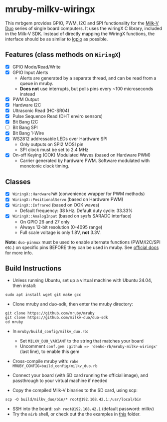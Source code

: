 # mruby-milkv-wiringx

This mrbgem provides GPIO, PWM, I2C and SPI functionality for the [Milk-V Duo](https://milkv.io/duo) series of single board computers. It uses the wiringX C library, included in the Milk-V SDK. Instead of directly mapping the WiringX functions, the interface should be as similar to [lgpio](https://github.com/denko-rb/lgpio) as possible.

## Features (class methods on `WiringX`)

- [x] GPIO Mode/Read/Write
- [x] GPIO Input Alerts
  - Alerts are generated by a separate thread, and can be read from a queue in mruby.
  - **Does not** use interrupts, but polls pins every ~100 microseconds instead
- [x] PWM Output
- [x] Hardware I2C
- [x] Ultrasonic Read (HC-SR04)
- [x] Pulse Sequence Read (DHT enviro sensors)
- [x] Bit Bang I2C
- [ ] Bit Bang SPI
- [x] Bit Bang 1-Wire
- [x] WS2812 addressable LEDs over Hardware SPI
  - Only outputs on SPI2 MOSI pin
  - SPI clock must be set to 2.4 MHz
- [x] On-off Keying (OOK) Modulated Waves (based on Hardware PWM)
  - Carrier generated by hardware PWM. Software modulated with monotonic clock timing.

## Classes
- [x] `WiringX::HardwarePWM` (convenience wrapper for PWM methods)
- [x] `WiringX::PositionalServo` (based on Hardware PWM)
- [x] `WiringX::Infrared` (based on OOK waves)
  - Default frequency: 38 kHz. Default duty cycle: 33.33%
- [X] `WiringX::AnalogInput` (based on sysfs SARADC interface)
  - On GPIO 26 and 27 only
  - Always 12-bit resolution (0-4095 range)
  - Full scale voltage is only 1.8V, **not** 3.3V.

**Note:** `duo-pinmux` must be used to enable alternate functions (PWM/I2C/SPI etc.) on specific pins BEFORE they can be used in mruby. See [official docs](https://milkv.io/docs/duo/application-development/pinmux) for more info.

## Build Instructions
- Unless running Ubuntu, set up a virtual machine with Ubuntu 24.04, then install:

```console
sudo apt install wget git make gcc
```

- Clone mruby and duo-sdk, then enter the mruby directory:

```console
git clone https://github.com/mruby/mruby
git clone https://github.com/milkv-duo/duo-sdk
cd mruby
```

- In `mruby/build_config/milkv_duo.rb`:
  - Set `MILKV_DUO_VARIANT` to the string that matches your board
  - Uncomment `conf.gem :github => 'denko-rb/mruby-milkv-wiringx'` (last line), to enable this gem

- Cross-compile mruby with: `rake MRUBY_CONFIG=build_config/milkv_duo.rb`
- Connect your board (with SD card running the official image), and passthrough to your virtual machine if needed
- Copy the compiled Milk-V binaries to the SD card, using scp:

```console
scp -O build/milkv_duo/bin/* root@192.168.42.1:/usr/local/bin
```

- SSH into the board: `ssh root@192.168.42.1` (default password: milkv)
- Try the `mirb` shell, or check out the the examples in [this](examples) folder.
